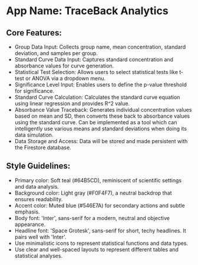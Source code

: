 # **App Name**: TraceBack Analytics

## Core Features:

- Group Data Input: Collects group name, mean concentration, standard deviation, and samples per group.
- Standard Curve Data Input: Captures standard concentration and absorbance values for curve generation.
- Statistical Test Selection: Allows users to select statistical tests like t-test or ANOVA via a dropdown menu.
- Significance Level Input: Enables users to define the p-value threshold for significance.
- Standard Curve Calculation: Calculates the standard curve equation using linear regression and provides R^2 value.
- Absorbance Value Traceback: Generates individual concentration values based on mean and SD, then converts these back to absorbance values using the standard curve. Can be implemented as a tool which can intelligently use various means and standard deviations when doing its data simulation.
- Data Storage and Access: Data will be stored and made persistent with the Firestore database.

## Style Guidelines:

- Primary color: Soft teal (#64B5CD), reminiscent of scientific settings and data analysis.
- Background color: Light gray (#F0F4F7), a neutral backdrop that ensures readability.
- Accent color: Muted blue (#546E7A) for secondary actions and subtle emphasis.
- Body font: 'Inter', sans-serif for a modern, neutral and objective appearance.
- Headline font: 'Space Grotesk', sans-serif for short, techy headlines. It pairs well with 'Inter'.
- Use minimalistic icons to represent statistical functions and data types.
- Use clear and well-spaced layouts to represent different tables and statistical analyses.